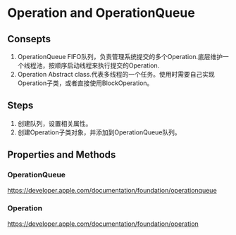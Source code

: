 # Operation and OperationQueue

## Consepts

1. OperationQueue
   FIFO队列，负责管理系统提交的多个Operation.底层维护一个线程池，按顺序启动线程来执行提交的Operation.
2. Operation
   Abstract class.代表多线程的一个任务。使用时需要自己实现Operation子类，或者直接使用BlockOperation。

## Steps

1. 创建队列，设置相关属性。
2. 创建Operation子类对象，并添加到OperationQueue队列。

## Properties and Methods

### OperationQueue

https://developer.apple.com/documentation/foundation/operationqueue

### Operation

https://developer.apple.com/documentation/foundation/operation
